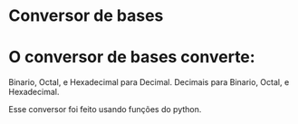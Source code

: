 # Conversor de bases
# O conversor de bases converte:
Binario, Octal, e Hexadecimal para Decimal.
Decimais para Binario, Octal, e Hexadecimal.

Esse conversor foi feito usando funções do python.
